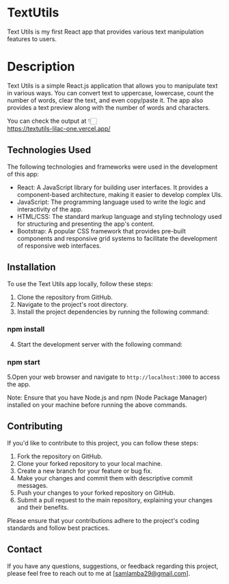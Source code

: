 # TextUtils

Text Utils is my first React app that provides various text manipulation features to users.

# Description
Text Utils is a simple React.js application that allows you to manipulate text in various ways. You can convert text to uppercase, lowercase, count the number of words, clear the text, and even copy/paste it. The app also provides a text preview along with the number of words and characters.


You can check the output at 👇🏻 <br>
https://textutils-lilac-one.vercel.app/

## Technologies Used

The following technologies and frameworks were used in the development of this app:

- React: A JavaScript library for building user interfaces. It provides a component-based architecture, making it easier to develop complex UIs.
- JavaScript: The programming language used to write the logic and interactivity of the app.
- HTML/CSS: The standard markup language and styling technology used for structuring and presenting the app's content.
- Bootstrap: A popular CSS framework that provides pre-built components and responsive grid systems to facilitate the development of responsive web interfaces.

## Installation

To use the Text Utils app locally, follow these steps:

1. Clone the repository from GitHub.
2. Navigate to the project's root directory.
3. Install the project dependencies by running the following command:
### npm install
4. Start the development server with the following command:
### npm start
5.Open your web browser and navigate to `http://localhost:3000` to access the app.

Note: Ensure that you have Node.js and npm (Node Package Manager) installed on your machine before running the above commands.

## Contributing

If you'd like to contribute to this project, you can follow these steps:

1. Fork the repository on GitHub.
2. Clone your forked repository to your local machine.
3. Create a new branch for your feature or bug fix.
4. Make your changes and commit them with descriptive commit messages.
5. Push your changes to your forked repository on GitHub.
6. Submit a pull request to the main repository, explaining your changes and their benefits.

Please ensure that your contributions adhere to the project's coding standards and follow best practices.

## Contact

If you have any questions, suggestions, or feedback regarding this project, please feel free to reach out to me at [samlamba29@gmail.com].


